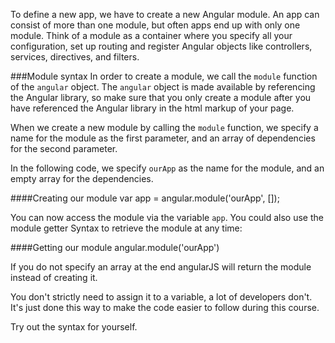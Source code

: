 To define a new app, we have to create a new Angular module. An app can consist of more than one module, but often apps end up with only one module. Think of a module as a container where you specify all your configuration, set up routing and register Angular objects like controllers, services, directives, and filters.

###Module syntax
In order to create a module, we call the `module` function of the `angular` object. The `angular` object is made available by referencing the Angular library, so make sure that you only create a module after you have referenced the Angular library in the html markup of your page.

When we create a new module by calling the `module` function, we specify a name for the module as the first parameter, and an array of dependencies for the second parameter.

In the following code, we specify `ourApp` as the name for the module, and an empty array for the dependencies.

####Creating our module
    var app = angular.module('ourApp', []);
    
You can now access the module via the variable `app`.
You could also use the module getter Syntax to retrieve the module at any time:

####Getting our module
    angular.module('ourApp')
    
If you do not specify an array at the end angularJS will return the module instead of creating it.

You don't strictly need to assign it to a variable, a lot of developers don't. It's just done this way to make the code easier to follow during this course.


Try out the syntax for yourself.


